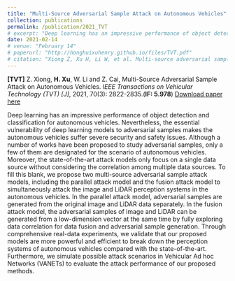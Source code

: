 ```yaml
---
title: "Multi-Source Adversarial Sample Attack on Autonomous Vehicles"
collection: publications
permalink: /publication/2021_TVT
# excerpt: "Deep learning has an impressive performance of object detection and classification for autonomous vehicles. Nevertheless, the essential vulnerability of deep learning models to adversarial samples makes the autonomous vehicles suffer severe security and safety issues. Although a number of works have been proposed to study adversarial samples, only a few of them are designated for the scenario of autonomous vehicles. Moreover, the state-of-the-art attack models only focus on a single data source without considering the correlation among multiple data sources. To fill this blank, we propose two multi-source adversarial sample attack models, including the parallel attack model and the fusion attack model to simultaneously attack the image and LiDAR perception systems in the autonomous vehicles. In the parallel attack model, adversarial samples are generated from the original image and LiDAR data separately. In the fusion attack model, the adversarial samples of image and LiDAR can be generated from a low-dimension vector at the same time by fully exploring data correlation for data fusion and adversarial sample generation. Through comprehensive real-data experiments, we validate that our proposed models are more powerful and efficient to break down the perception systems of autonomous vehicles compared with the state-of-the-art. Furthermore, we simulate possible attack scenarios in Vehicular Ad hoc Networks (VANETs) to evaluate the attack performance of our proposed methods."
date: 2021-02-14
# venue: "February 14"
# paperurl: "http://honghuixuhenry.github.io/files/TVT.pdf"
# citation: "Xiong Z, Xu H, Li W, et al. Multi-source adversarial sample attack on autonomous vehicles[J]. IEEE Transactions on Vehicular Technology, 2021, 70(3): 2822-2835."
---
```


**[TVT]** Z. Xiong, **H. Xu**, W. Li and Z. Cai, Multi-Source Adversarial Sample Attack on Autonomous Vehicles. _IEEE Transactions on Vehicular Technology (TVT) [J]_, 2021, 70(3): 2822-2835.(**IF: 5.978**) [Download paper here](http://honghuixuhenry.github.io/files/TVT.pdf)

Deep learning has an impressive performance of object detection and classification for autonomous vehicles. Nevertheless, the essential vulnerability of deep learning models to adversarial samples makes the autonomous vehicles suffer severe security and safety issues. Although a number of works have been proposed to study adversarial samples, only a few of them are designated for the scenario of autonomous vehicles. Moreover, the state-of-the-art attack models only focus on a single data source without considering the correlation among multiple data sources. To fill this blank, we propose two multi-source adversarial sample attack models, including the parallel attack model and the fusion attack model to simultaneously attack the image and LiDAR perception systems in the autonomous vehicles. In the parallel attack model, adversarial samples are generated from the original image and LiDAR data separately. In the fusion attack model, the adversarial samples of image and LiDAR can be generated from a low-dimension vector at the same time by fully exploring data correlation for data fusion and adversarial sample generation. Through comprehensive real-data experiments, we validate that our proposed models are more powerful and efficient to break down the perception systems of autonomous vehicles compared with the state-of-the-art. Furthermore, we simulate possible attack scenarios in Vehicular Ad hoc Networks (VANETs) to evaluate the attack performance of our proposed methods.

<!-- Recommended citation: Xiong Z, Xu H, Li W, et al. Multi-source adversarial sample attack on autonomous vehicles[J]. IEEE Transactions on Vehicular Technology, 2021, 70(3): 2822-2835. -->
